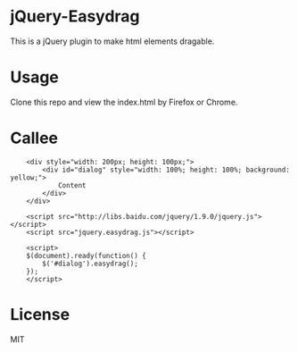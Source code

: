 jQuery-Easydrag
===

This is a jQuery plugin to make html elements dragable.

Usage
===

Clone this repo and view the index.html by Firefox or Chrome.

Callee
===

```
    <div style="width: 200px; height: 100px;">
        <div id="dialog" style="width: 100%; height: 100%; background: yellow;">
            Content
        </div>
    </div>

    <script src="http://libs.baidu.com/jquery/1.9.0/jquery.js"></script>
    <script src="jquery.easydrag.js"></script>

    <script>
    $(document).ready(function() {
        $('#dialog').easydrag();
    });
    </script>
```

License
===

MIT
